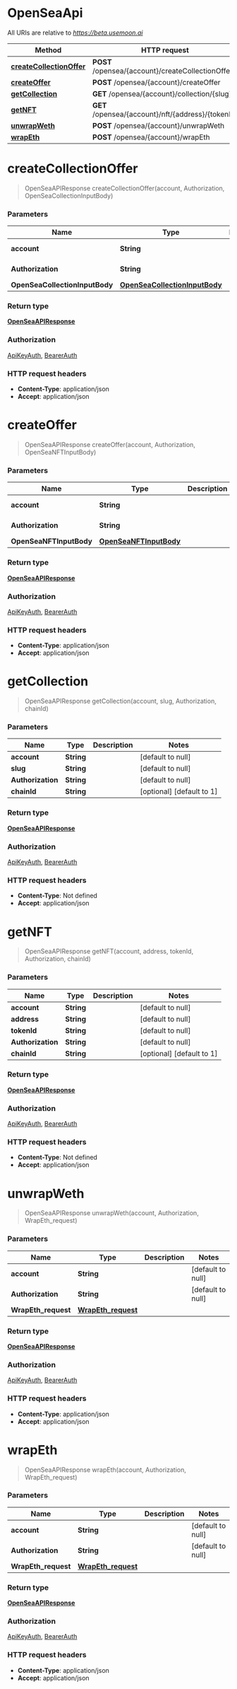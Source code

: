 # OpenSeaApi

All URIs are relative to *https://beta.usemoon.ai*

| Method | HTTP request | Description |
|------------- | ------------- | -------------|
| [**createCollectionOffer**](OpenSeaApi.md#createCollectionOffer) | **POST** /opensea/{account}/createCollectionOffer |  |
| [**createOffer**](OpenSeaApi.md#createOffer) | **POST** /opensea/{account}/createOffer |  |
| [**getCollection**](OpenSeaApi.md#getCollection) | **GET** /opensea/{account}/collection/{slug} |  |
| [**getNFT**](OpenSeaApi.md#getNFT) | **GET** /opensea/{account}/nft/{address}/{tokenId} |  |
| [**unwrapWeth**](OpenSeaApi.md#unwrapWeth) | **POST** /opensea/{account}/unwrapWeth |  |
| [**wrapEth**](OpenSeaApi.md#wrapEth) | **POST** /opensea/{account}/wrapEth |  |


<a name="createCollectionOffer"></a>
# **createCollectionOffer**
> OpenSeaAPIResponse createCollectionOffer(account, Authorization, OpenSeaCollectionInputBody)



### Parameters

|Name | Type | Description  | Notes |
|------------- | ------------- | ------------- | -------------|
| **account** | **String**|  | [default to null] |
| **Authorization** | **String**|  | [default to null] |
| **OpenSeaCollectionInputBody** | [**OpenSeaCollectionInputBody**](../Models/OpenSeaCollectionInputBody.md)|  | |

### Return type

[**OpenSeaAPIResponse**](../Models/OpenSeaAPIResponse.md)

### Authorization

[ApiKeyAuth](../README.md#ApiKeyAuth), [BearerAuth](../README.md#BearerAuth)

### HTTP request headers

- **Content-Type**: application/json
- **Accept**: application/json

<a name="createOffer"></a>
# **createOffer**
> OpenSeaAPIResponse createOffer(account, Authorization, OpenSeaNFTInputBody)



### Parameters

|Name | Type | Description  | Notes |
|------------- | ------------- | ------------- | -------------|
| **account** | **String**|  | [default to null] |
| **Authorization** | **String**|  | [default to null] |
| **OpenSeaNFTInputBody** | [**OpenSeaNFTInputBody**](../Models/OpenSeaNFTInputBody.md)|  | |

### Return type

[**OpenSeaAPIResponse**](../Models/OpenSeaAPIResponse.md)

### Authorization

[ApiKeyAuth](../README.md#ApiKeyAuth), [BearerAuth](../README.md#BearerAuth)

### HTTP request headers

- **Content-Type**: application/json
- **Accept**: application/json

<a name="getCollection"></a>
# **getCollection**
> OpenSeaAPIResponse getCollection(account, slug, Authorization, chainId)



### Parameters

|Name | Type | Description  | Notes |
|------------- | ------------- | ------------- | -------------|
| **account** | **String**|  | [default to null] |
| **slug** | **String**|  | [default to null] |
| **Authorization** | **String**|  | [default to null] |
| **chainId** | **String**|  | [optional] [default to 1] |

### Return type

[**OpenSeaAPIResponse**](../Models/OpenSeaAPIResponse.md)

### Authorization

[ApiKeyAuth](../README.md#ApiKeyAuth), [BearerAuth](../README.md#BearerAuth)

### HTTP request headers

- **Content-Type**: Not defined
- **Accept**: application/json

<a name="getNFT"></a>
# **getNFT**
> OpenSeaAPIResponse getNFT(account, address, tokenId, Authorization, chainId)



### Parameters

|Name | Type | Description  | Notes |
|------------- | ------------- | ------------- | -------------|
| **account** | **String**|  | [default to null] |
| **address** | **String**|  | [default to null] |
| **tokenId** | **String**|  | [default to null] |
| **Authorization** | **String**|  | [default to null] |
| **chainId** | **String**|  | [optional] [default to 1] |

### Return type

[**OpenSeaAPIResponse**](../Models/OpenSeaAPIResponse.md)

### Authorization

[ApiKeyAuth](../README.md#ApiKeyAuth), [BearerAuth](../README.md#BearerAuth)

### HTTP request headers

- **Content-Type**: Not defined
- **Accept**: application/json

<a name="unwrapWeth"></a>
# **unwrapWeth**
> OpenSeaAPIResponse unwrapWeth(account, Authorization, WrapEth\_request)



### Parameters

|Name | Type | Description  | Notes |
|------------- | ------------- | ------------- | -------------|
| **account** | **String**|  | [default to null] |
| **Authorization** | **String**|  | [default to null] |
| **WrapEth\_request** | [**WrapEth_request**](../Models/WrapEth_request.md)|  | |

### Return type

[**OpenSeaAPIResponse**](../Models/OpenSeaAPIResponse.md)

### Authorization

[ApiKeyAuth](../README.md#ApiKeyAuth), [BearerAuth](../README.md#BearerAuth)

### HTTP request headers

- **Content-Type**: application/json
- **Accept**: application/json

<a name="wrapEth"></a>
# **wrapEth**
> OpenSeaAPIResponse wrapEth(account, Authorization, WrapEth\_request)



### Parameters

|Name | Type | Description  | Notes |
|------------- | ------------- | ------------- | -------------|
| **account** | **String**|  | [default to null] |
| **Authorization** | **String**|  | [default to null] |
| **WrapEth\_request** | [**WrapEth_request**](../Models/WrapEth_request.md)|  | |

### Return type

[**OpenSeaAPIResponse**](../Models/OpenSeaAPIResponse.md)

### Authorization

[ApiKeyAuth](../README.md#ApiKeyAuth), [BearerAuth](../README.md#BearerAuth)

### HTTP request headers

- **Content-Type**: application/json
- **Accept**: application/json

